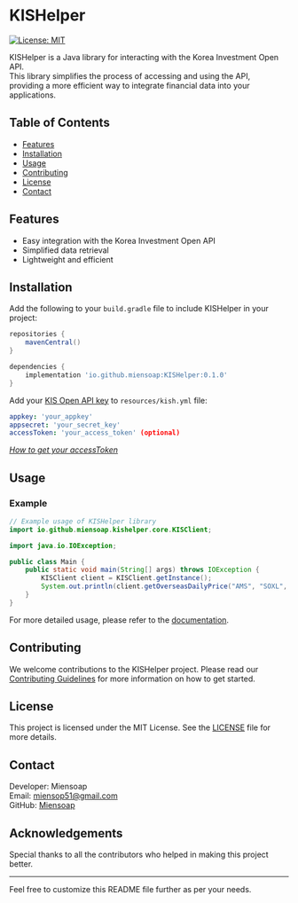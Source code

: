 # KISHelper

[![License: MIT](https://img.shields.io/badge/License-MIT-yellow.svg)](https://opensource.org/licenses/MIT)

KISHelper is a Java library for interacting with the Korea Investment Open API.  
This library simplifies the process of accessing and using the API,   
providing a more efficient way to integrate financial data into your applications.

## Table of Contents
- [Features](#features)
- [Installation](#installation)
- [Usage](#usage)
- [Contributing](#contributing)
- [License](#license)
- [Contact](#contact)

## Features
- Easy integration with the Korea Investment Open API
- Simplified data retrieval
- Lightweight and efficient

## Installation

Add the following to your `build.gradle` file to include KISHelper in your project:

```groovy
repositories {
    mavenCentral()
}

dependencies {
    implementation 'io.github.miensoap:KISHelper:0.1.0'
}
```

Add your [KIS Open API key](https://apiportal.koreainvestment.com/intro) to `resources/kish.yml` file:

```yaml
appkey: 'your_appkey'
appsecret: 'your_secret_key'
accessToken: 'your_access_token' (optional)
```
[*How to get your accessToken*](https://apiportal.koreainvestment.com/apiservice/oauth2#L_fa778c98-f68d-451e-8fff-b1c6bfe5cd30) 

## Usage

### Example

```java
// Example usage of KISHelper library
import io.github.miensoap.kishelper.core.KISClient;

import java.io.IOException;

public class Main {
    public static void main(String[] args) throws IOException {
        KISClient client = KISClient.getInstance();
        System.out.println(client.getOverseasDailyPrice("AMS", "SOXL", false).size());
    }
}
```

For more detailed usage, please refer to the [documentation](https://github.com/Miensoap/KISHelper.git).

## Contributing

We welcome contributions to the KISHelper project. Please read our [Contributing Guidelines](CONTRIBUTING.md) for more information on how to get started.

## License

This project is licensed under the MIT License. See the [LICENSE](LICENSE) file for more details.

## Contact

Developer: Miensoap  
Email: miensop51@gmail.com  
GitHub: [Miensoap](https://github.com/Miensoap)

## Acknowledgements

Special thanks to all the contributors who helped in making this project better.

---

Feel free to customize this README file further as per your needs.